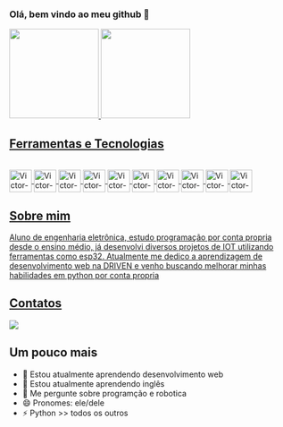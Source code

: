 ### Olá, bem vindo ao meu github 👋

<div>
<a href="https://github.com/Vmatos98">
<img height="160em" src="https://github-readme-stats.vercel.app/api/top-langs/?username=Vmatos98&layout=compact&langs_count=7&theme=radical"/>
<img height="160em" src="https://github-readme-stats.vercel.app/api?username=Vmatos98&show_icons=true&theme=radical&include_all_commits=true&count_private=true"/>
</div>


## Ferramentas e Tecnologias
  <div style="display: inline_block"><br>
    <img align="center" alt="Victor-Cpp" src="https://cdn.jsdelivr.net/gh/devicons/devicon/icons/cplusplus/cplusplus-original.svg"  width="40" height="40"/>
    <img align="center" alt="Victor-C" src="https://cdn.jsdelivr.net/gh/devicons/devicon/icons/c/c-original.svg"  width="40" height="40"/>
    <img align="center" alt="Victor-Py" src="https://cdn.jsdelivr.net/gh/devicons/devicon/icons/python/python-original.svg" width="40" height="40"/>
    <img align="center" alt="Victor-Js" src="https://cdn.jsdelivr.net/gh/devicons/devicon/icons/javascript/javascript-original.svg" width="40" height="40"/>
    <img align="center" alt="Victor-Html5" src="https://cdn.jsdelivr.net/gh/devicons/devicon/icons/html5/html5-original.svg" width="40" height="40"/>
    <img align="center" alt="Victor-Css3" src="https://cdn.jsdelivr.net/gh/devicons/devicon/icons/css3/css3-original.svg" width="40" height="40"/>
    <img align="center" alt="Victor-Arduino" src="https://cdn.jsdelivr.net/gh/devicons/devicon/icons/arduino/arduino-original.svg" width="40" height="40"/>
    <img align="center" alt="Victor-Firebase" src="https://cdn.jsdelivr.net/gh/devicons/devicon/icons/firebase/firebase-plain.svg" width="40" height="40"/>
    <img align="center" alt="Victor-Firebase" src="https://cdn.jsdelivr.net/gh/devicons/devicon/icons/visualstudio/visualstudio-plain.svg" width="40" height="40"/>
    <img align="center" alt="Victor-dJango" src="https://cdn.jsdelivr.net/gh/devicons/devicon/icons/django/django-original.svg" width="40" height="40"/>
  </div>
  
  
## Sobre mim
   Aluno de engenharia eletrônica, estudo programação por conta propria desde o ensino médio, já desenvolvi diversos projetos de IOT utilizando ferramentas como esp32. 
  Atualmente me dedico a aprendizagem de desenvolvimento web na DRIVEN e venho buscando melhorar minhas habilidades em python por conta propria 
## Contatos
  <a href = "mailto:antoniovitomatos+profissional@gmail.com"><img src="https://img.shields.io/badge/Gmail-D14836?style=for-the-badge&logo=gmail&logoColor=white" target="_blank"></a>
## Um pouco mais  
   - 🌱 Estou atualmente aprendendo desenvolvimento web
   - 🌱 Estou atualmente aprendendo inglês
   - 💬 Me pergunte sobre programção e robotica
   - 😄 Pronomes: ele/dele
   - ⚡ Python >> todos os outros

